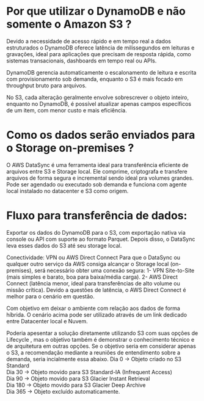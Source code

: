 # Por que utilizar o DynamoDB e não somente o Amazon S3 ?
Devido a necessidade de acesso rápido e em tempo real a dados estruturados o DynamoDB oferece latência de milissegundos em leituras e gravações, ideal para aplicações que precisam de resposta rápida, como sistemas transacionais, dashboards em tempo real ou APIs.

DynamoDB gerencia automaticamente o escalonamento de leitura e escrita com provisionamento sob demanda, enquanto o S3 é mais focado em throughput bruto para arquivos.

No S3, cada alteração geralmente envolve sobrescrever o objeto inteiro, enquanto no DynamoDB, é possível atualizar apenas campos específicos de um item, com menor custo e mais eficiência.  

# Como os dados serão enviados para o Storage on-premises ?
O AWS DataSync é uma ferramenta ideal para transferência eficiente de arquivos entre S3 e Storage local. Ele comprime, criptografa e transfere arquivos de forma segura e incremental sendo ideal pra volumes grandes.
Pode ser agendado ou executado sob demanda e funciona com agente local instalado no datacenter e S3 como origem.


# Fluxo para transferência de dados:
Exportar os dados do DynamoDB para o S3, com exportação nativa via console ou API com suporte ao formato Parquet. Depois disso, o DataSync leva esses dados do S3 até seu storage local.


Conectividade: VPN ou AWS Direct Connect
Para que o DataSync ou qualquer outro serviço da AWS consiga alcançar o Storage local (on-premises), será necessário obter uma conexão segura:
1-	VPN Site-to-Site (mais simples e barato, boa para baixa/média carga).
2-	AWS Direct Connect (latência menor, ideal para transferências de alto volume ou missão crítica).
Devido a questões de latência, o AWS Direct Connect é melhor para o cenário em questão.


Com objetivo em deixar o ambiente com relação aos dados de forma híbrida. O cenário acima pode ser utilizado através de um link dedicado entre Datacenter local e Nuvem.

Poderia apesentar a solução diretamente utilizando S3 com suas opções de Lifecycle , mas o objetivo também é demonstrar o conhecimento técnico e de arquitetura em outras opções.
Se o objetivo seria em considerar apenas o S3, a recomendação mediante a reuniões de entendimento sobre a demanda, seria incialmente essa abaixo.
Dia 0   → Objeto criado no S3 Standard  
Dia 30  → Objeto movido para S3 Standard-IA (Infrequent Access)  
Dia 90  → Objeto movido para S3 Glacier Instant Retrieval  
Dia 180 → Objeto movido para S3 Glacier Deep Archive  
Dia 365 → Objeto excluído automaticamente.

